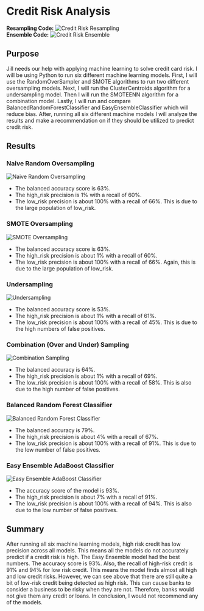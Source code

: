 # Credit Risk Analysis
**Resampling Code:** ![Credit Risk Resampling](credit_risk_resampling.ipynb)\
**Ensemble Code:** ![Credit Risk Ensemble](credit_risk_ensemble.ipynb)
## Purpose
Jill needs our help with applying machine learning to solve credit card risk. I will be using Python to run six different machine learning models. First, I will use the RandomOverSampler and SMOTE algorithms to run two different oversampling models. Next, I will run the ClusterCentroids algorithm for a undersampling model. Then I will run the SMOTEENN algorithm for a combination model. Lastly, I will run and compare BalancedRandomForestClassifier and EasyEnsembleClassifier which will reduce bias. After, running all six different machine models I will analyze the results and make a recommendation on if they should be utilized to predict credit risk.
## Results
### Naive Random Oversampling
![Naive Random Oversampling](Images/Naive_Random_Oversampling.PNG)
- The balanced accuracy score is 63%.
- The high_risk precision is 1% with a recall of 60%.
- The low_risk precision is about 100% with a recall of 66%. This is due to the large population of low_risk. 
### SMOTE Oversampling
![SMOTE Oversampling](Images/SMOTE_Oversampling.PNG)
- The balanced accuracy score is 63%.
- The high_risk precision is about 1% with a recall of 60%.
- The low_risk precision is about 100% with a recall of 66%. Again, this is due to the large population of low_risk.
### Undersampling
![Undersampling](Images/Undersampling.PNG)
- The balanced accuracy score is 53%.
- The high_risk precision is about 1% with a recall of 61%.
- The low_risk precision is about 100% with a recall of 45%. This is due to the high numbers of false positives.
### Combination (Over and Under) Sampling
![Combination Sampling](Images/Combination_Sampling.PNG)
- The balanced accuracy is 64%.
- The high_risk precision is about 1% with a recall of 69%.
- The low_risk precision is about 100% with a recall of 58%. This is also due to the high number of false positives.
### Balanced Random Forest Classifier
![Balanced Random Forest Classifier](Images/Balanced_Random_Forest_Classifier.PNG)
- The balanced accuracy is 79%.
- The high_risk precision is about 4% with a recall of 67%.
- The low_risk precision is about 100% with a recall of 91%. This is due to the low number of false positives.
### Easy Ensemble AdaBoost Classifier
![Easy Ensemble AdaBoost Classifier](Images/Easy_Ensemble_AdaBoost_Classifier.PNG)
- The accuracy score of the model is 93%.
- The high_risk precision is about 7% with a recall of 91%.
- The low_risk precision is about 100% with a recall of 94%. This is also due to the low number of false positives.
## Summary
After running all six machine learning models, high risk credit has low precision across all models. This means all the models do not accurately predict if a credit risk is high. The Easy Ensemble model had the best numbers. The accuracy score is 93%. Also, the recall of high-risk credit is 91% and 94% for low risk credit. This means the model finds almost all high and low credit risks. However, we can see above that there are still quite a bit of low-risk credit being detected as high risk. This can cause banks to consider a business to be risky when they are not. Therefore, banks would not give them any credit or loans. In conclusion, I would not recommend any of the models.
